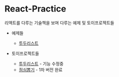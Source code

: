 # React-Practice
리액트를 다루는 기술책을 보며 다루는 예제 및 토이프로젝트들

* 예제들
  * [투두리스트](https://becover.github.io/React-Practice/todo-app)

* 토이프로젝트들
  * [투두리스트](https://becover.github.io/React-Practice/toy-todo) - 기능 수정중
  * [점심뽑기](https://becover.github.io/React-Practice/random-draw) - 1차 버전 완료
